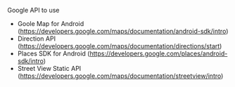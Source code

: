 Google API to use
* Goole Map for Android (https://developers.google.com/maps/documentation/android-sdk/intro)
* Direction API (https://developers.google.com/maps/documentation/directions/start)
* Places SDK for Android (https://developers.google.com/places/android-sdk/intro)
* Street View Static API (https://developers.google.com/maps/documentation/streetview/intro)